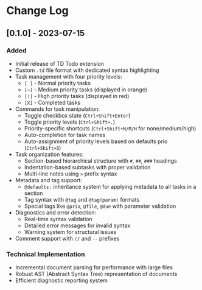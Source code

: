 # Change Log

## [0.1.0] - 2023-07-15

### Added
- Initial release of TD Todo extension
- Custom `.td` file format with dedicated syntax highlighting
- Task management with four priority levels:
  - `[ ]` - Normal priority tasks
  - `[~]` - Medium priority tasks (displayed in orange)
  - `[!]` - High priority tasks (displayed in red)
  - `[X]` - Completed tasks
- Commands for task manipulation:
  - Toggle checkbox state (`Ctrl+Shift+Enter`)
  - Toggle priority levels (`Ctrl+Shift+.`)
  - Priority-specific shortcuts (`Ctrl+Shift+N/M/H` for none/medium/high)
  - Auto-completion for task names
  - Auto-assignment of priority levels based on defaults prio (`Ctrl+Shift+S`)
- Task organization features:
  - Section-based hierarchical structure with `#`, `##`, `###` headings
  - Indentation-based subtasks with proper validation
  - Multi-line notes using `>` prefix syntax
- Metadata and tag support:
  - `@defaults:` inheritance system for applying metadata to all tasks in a section
  - Tag syntax with `@tag` and `@tag(param)` formats
  - Special tags like `@prio`, `@file`, `@due` with parameter validation
- Diagnostics and error detection:
  - Real-time syntax validation
  - Detailed error messages for invalid syntax
  - Warning system for structural issues
- Comment support with `//` and `--` prefixes

### Technical Implementation
- Incremental document parsing for performance with large files
- Robust AST (Abstract Syntax Tree) representation of documents
- Efficient diagnostic reporting system